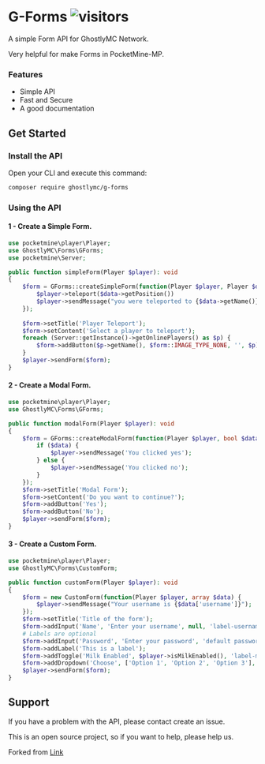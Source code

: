 # G-Forms ![visitors](https://visitor-badge.glitch.me/badge?page_id=G-Forms)

A simple Form API for GhostlyMC Network.

Very helpful for make Forms in PocketMine-MP.

### Features

- Simple API
- Fast and Secure
- A good documentation

## Get Started

### Install the API
Open your CLI and execute this command:

```bash
composer require ghostlymc/g-forms
```

### Using the API
#### 1 - Create a Simple Form.

```php
use pocketmine\player\Player;
use GhostlyMC\Forms\GForms;
use pocketmine\Server;

public function simpleForm(Player $player): void
{
    $form = GForms::createSimpleForm(function(Player $player, Player $data) {
        $player->teleport($data->getPosition())
        $player->sendMessage("you were teleported to {$data->getName()}");
    });
    
    $form->setTitle('Player Teleport');
    $form->setContent('Select a player to teleport');
    foreach (Server::getInstance()->getOnlinePlayers() as $p) {
        $form->addButton($p->getName(), $form::IMAGE_TYPE_NONE, '', $p);
    }
    $player->sendForm($form);
}
```
#### 2 - Create a Modal Form.

```php
use pocketmine\player\Player;
use GhostlyMC\Forms\GForms;

public function modalForm(Player $player): void
{
    $form = GForms::createModalForm(function(Player $player, bool $data) {
        if ($data) {
            $player->sendMessage('You clicked yes');
        } else {
            $player->sendMessage('You clicked no');
        }
    });
    $form->setTitle('Modal Form');
    $form->setContent('Do you want to continue?');
    $form->addButton('Yes');
    $form->addButton('No');
    $player->sendForm($form);
}
```

#### 3 - Create a Custom Form.

```php
use pocketmine\player\Player;
use GhostlyMC\Forms\CustomForm;

public function customForm(Player $player): void
{
    $form = new CustomForm(function(Player $player, array $data) {
        $player->sendMessage("Your username is {$data['username']}");
    });
    $form->setTitle('Title of the form');
    $form->addInput('Name', 'Enter your username', null, 'label-username');
    # Labels are optional
    $form->addInput('Password', 'Enter your password', 'default password', 'label-password');
    $form->addLabel('This is a label');
    $form->addToggle('Milk Enabled', $player->isMilkEnabled(), 'label-milk');
    $form->addDropdown('Choose', ['Option 1', 'Option 2', 'Option 3'], 0, 'label-dropdown');
    $player->sendForm($form);
}
```

## Support
If you have a problem with the API, please contact create an issue.

This is an open source project, so if you want to help, please help us.

Forked from [Link](https://github.com/jojoe77777/FormAPI)